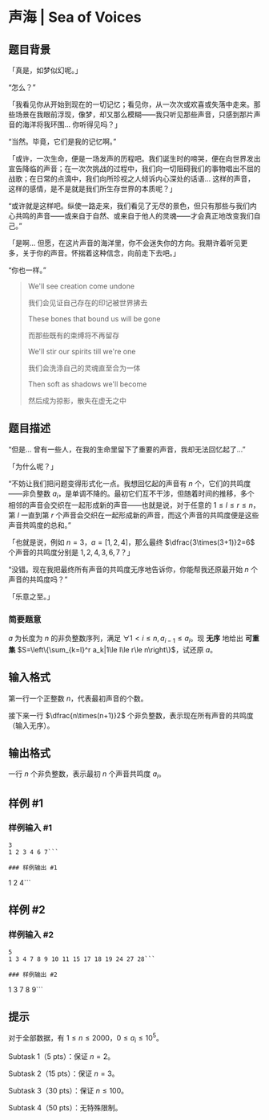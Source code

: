 # 声海 | Sea of Voices

## 题目背景

「真是，如梦似幻呢。」

“怎么？”

「我看见你从开始到现在的一切记忆；看见你，从一次次或欢喜或失落中走来。那些场景在我眼前浮现，像梦，却又那么模糊——我只听见那些声音，只感到那片声音的海洋将我环围… 你听得见吗？」

“当然。毕竟，它们是我的记忆啊。”

「或许，一次生命，便是一场发声的历程吧。我们诞生时的啼哭，便在向世界发出宣告降临的声音；在一次次挑战的过程中，我们向一切阻碍我们的事物唱出不屈的战歌；在日常的点滴中，我们向所珍视之人倾诉内心深处的话语… 这样的声音，这样的感情，是不是就是我们所生存世界的本质呢？」

“或许就是这样吧。纵使一路走来，我们看见了无尽的景色，但只有那些与我们内心共鸣的声音——或来自于自然、或来自于他人的灵魂——才会真正地改变我们自己。”

「是啊… 但愿，在这片声音的海洋里，你不会迷失你的方向。我期许着听见更多，关于你的声音。怀揣着这种信念，向前走下去吧。」

“你也一样。”

> We'll see creation come undone
>
> 我们会见证自己存在的印记被世界拂去
>
> These bones that bound us will be gone
>
> 而那些既有的束缚将不再留存
>
> We'll stir our spirits till we're one
>
> 我们会洗涤自己的灵魂直至合为一体
>
> Then soft as shadows we'll become
>
> 然后成为掠影，散失在虚无之中

## 题目描述

“但是… 曾有一些人，在我的生命里留下了重要的声音，我却无法回忆起了…”

「为什么呢？」

“不妨让我们把问题变得形式化一点。我想回忆起的声音有 $n$ 个，它们的共鸣度——非负整数 $a_i$，是单调不降的。最初它们互不干涉，但随着时间的推移，多个相邻的声音会交织在一起形成新的声音——也就是说，对于任意的 $1\le l\le r\le n$，第 $l$ 一直到第 $r$ 个声音会交织在一起形成新的声音，而这个声音的共鸣度便是这些声音共鸣度的总和。”

「也就是说，例如 $n=3$，$a=[1,2,4]$，那么最终 $\dfrac{3\times(3+1)}2=6$ 个声音的共鸣度分别是 $1,2,4,3,6,7$？」

“没错。现在我把最终所有声音的共鸣度无序地告诉你，你能帮我还原最开始 $n$ 个声音的共鸣度吗？”

「乐意之至。」

### 简要题意

$a$ 为长度为 $n$ 的非负整数序列，满足 $\forall 1<i\le n,a_{i-1}\le a_i$。现 **无序** 地给出 **可重集** $S=\left\{\sum_{k=l}^r a_k|1\le l\le r\le n\right\}$，试还原 $a$。

## 输入格式

第一行一个正整数 $n$，代表最初声音的个数。

接下来一行 $\dfrac{n\times(n+1)}2$ 个非负整数，表示现在所有声音的共鸣度（输入无序）。

## 输出格式

一行 $n$ 个非负整数，表示最初 $n$ 个声音共鸣度 $a_i$。

## 样例 #1

### 样例输入 #1
```
3
1 2 3 4 6 7```

### 样例输出 #1

```
1 2 4```

## 样例 #2

### 样例输入 #2
```
5
1 3 4 7 8 9 10 11 15 17 18 19 24 27 28```

### 样例输出 #2

```
1 3 7 8 9```

## 提示

对于全部数据，有 $1\le n\le 2000$，$0\le a_i\le 10^5$。

Subtask 1（5 pts）：保证 $n=2$。

Subtask 2（15 pts）：保证 $n=3$。

Subtask 3（30 pts）：保证 $n\le 100$。

Subtask 4（50 pts）：无特殊限制。
